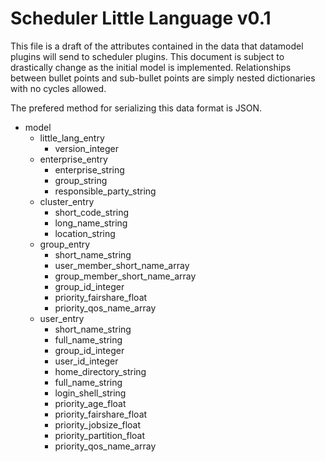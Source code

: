 Scheduler Little Language v0.1
==============================
This file is a draft of the attributes contained in the data that datamodel
plugins will send to scheduler plugins. This document is subject to drastically
change as the initial model is implemented. Relationships between bullet points
and sub-bullet points are simply nested dictionaries with no cycles allowed.

The prefered method for serializing this data format is JSON.

* model
  * little_lang_entry
    * version_integer
  * enterprise_entry
    * enterprise_string
    * group_string
    * responsible_party_string
  * cluster_entry
    * short_code_string
    * long_name_string
    * location_string
  * group_entry
    * short_name_string
    * user_member_short_name_array
    * group_member_short_name_array
    * group_id_integer
    * priority_fairshare_float
    * priority_qos_name_array
  * user_entry
    * short_name_string
    * full_name_string
    * group_id_integer
    * user_id_integer
    * home_directory_string
    * full_name_string
    * login_shell_string
    * priority_age_float
    * priority_fairshare_float
    * priority_jobsize_float
    * priority_partition_float
    * priority_qos_name_array
